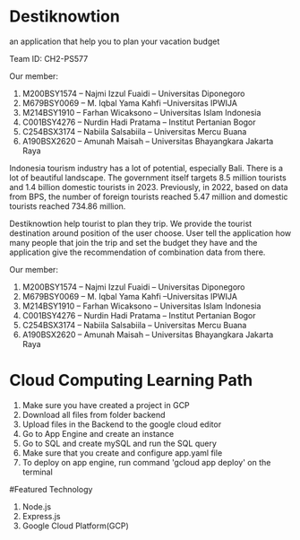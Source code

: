 # Destiknowtion
an application that help you to plan your vacation budget

Team ID: CH2-PS577

Our member:
1. M200BSY1574 – Najmi Izzul Fuaidi – Universitas Diponegoro
2. M679BSY0069 – M. Iqbal Yama Kahfi –Universitas IPWIJA
3. M214BSY1910 – Farhan Wicaksono – Universitas Islam Indonesia
4. C001BSY4276 – Nurdin Hadi Pratama – Institut Pertanian Bogor
5. C254BSX3174 – Nabiila Salsabiila – Universitas Mercu Buana
6. A190BSX2620 – Amunah Maisah – Universitas Bhayangkara Jakarta Raya
   
Indonesia tourism industry has a lot of potential, especially Bali. There is a lot of beautiful landscape. The government itself targets 8.5 million tourists and 1.4 billion domestic tourists in 2023. Previously, in 2022, based on data from BPS, the number of foreign tourists reached 5.47 million and domestic tourists reached 734.86 million.

Destiknowtion help tourist to plan they trip. We provide the tourist destination around position of the user choose. User tell the application how many people that join the trip and set the budget they have and the application give the recommendation of combination data from there.

Our member:
1. M200BSY1574 – Najmi Izzul Fuaidi – Universitas Diponegoro
2. M679BSY0069 – M. Iqbal Yama Kahfi –Universitas IPWIJA
3. M214BSY1910 – Farhan Wicaksono – Universitas Islam Indonesia
4. C001BSY4276 – Nurdin Hadi Pratama – Institut Pertanian Bogor
5. C254BSX3174 – Nabiila Salsabiila – Universitas Mercu Buana
6. A190BSX2620 – Amunah Maisah – Universitas Bhayangkara Jakarta Raya

# Cloud Computing Learning Path
1. Make sure you have created a project in GCP
2. Download all files from folder backend
3. Upload files in the Backend to the google cloud editor
4. Go to App Engine and create an instance
5. Go to SQL and create mySQL and run the SQL query
6. Make sure that you create and configure app.yaml file
7. To deploy on app engine, run command 'gcloud app deploy' on the terminal

#Featured Technology
1. Node.js
2. Express.js
3. Google Cloud Platform(GCP)
